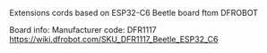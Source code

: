 Extensions cords based on ESP32-C6 Beetle board ftom DFROBOT

Board info:
Manufacturer code: DFR1117
https://wiki.dfrobot.com/SKU_DFR1117_Beetle_ESP32_C6
